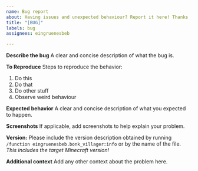 ```yaml
---
name: Bug report
about: Having issues and unexpected behaviour? Report it here! Thanks ;)
title: "[BUG]"
labels: bug
assignees: eingruenesbeb

---
```


**Describe the bug**
A clear and concise description of what the bug is.

**To Reproduce**
Steps to reproduce the behavior:
1. Do this
2. Do that
3. Do other stuff
4. Observe weird behaviour

**Expected behavior**
A clear and concise description of what you expected to happen.

**Screenshots**
If applicable, add screenshots to help explain your problem.

**Version:** Please include the version description obtained by running `/function eingruenesbeb.bonk_villager:info` or by the name of the file. *This includes the target Minecraft version!*

**Additional context**
Add any other context about the problem here.
